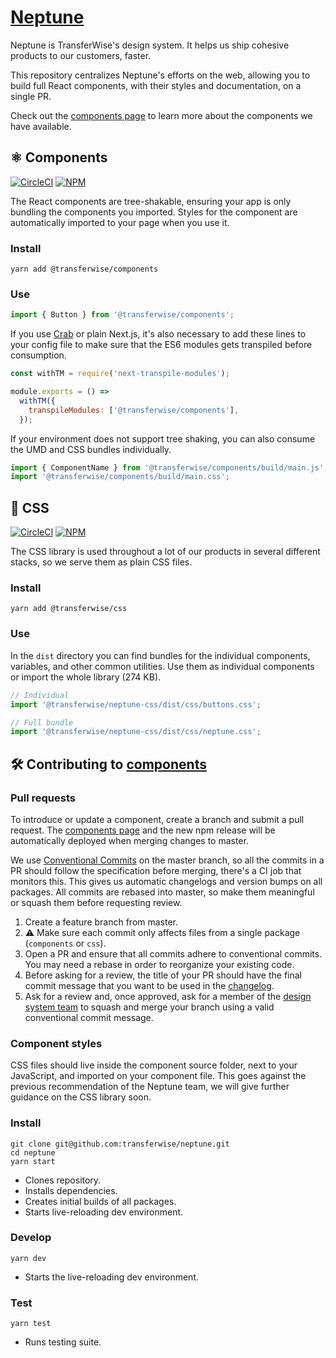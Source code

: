 # [Neptune](https://transferwise.github.io/neptune)

Neptune is TransferWise's design system. It helps us ship cohesive products to our customers, faster.

This repository centralizes Neptune's efforts on the web, allowing you to build full React components, with their styles and documentation, on a single PR.

Check out the [components page](https://transferwise.github.io/neptune) to learn more about the components we have available.

## ⚛️ Components

[![CircleCI](https://circleci.com/gh/transferwise/neptune.svg?style=shield)](https://circleci.com/gh/transferwise/neptune) [![NPM](https://badge.fury.io/js/%40transferwise%2Fcomponents.svg)](https://www.npmjs.com/package/@transferwise/components)

The React components are tree-shakable, ensuring your app is only bundling the components you imported. Styles for the component are automatically imported to your page when you use it.

### Install

```
yarn add @transferwise/components
```

### Use

```js
import { Button } from '@transferwise/components';
```

If you use [Crab](https://github.com/transferwise/crab) or plain Next.js, it's also necessary to add these lines to your config file to make sure that the ES6 modules gets transpiled before consumption.

```js
const withTM = require('next-transpile-modules');

module.exports = () =>
  withTM({
    transpileModules: ['@transferwise/components'],
  });
```

If your environment does not support tree shaking, you can also consume the UMD and CSS bundles individually.

```js
import { ComponentName } from '@transferwise/components/build/main.js';
import '@transferwise/components/build/main.css';
```

## 🎨 CSS

[![CircleCI](https://circleci.com/gh/transferwise/neptune.svg?style=shield)](https://circleci.com/gh/transferwise/neptune) [![NPM](https://badge.fury.io/js/%40transferwise%2Fneptune-css.svg)](https://www.npmjs.com/package/@transferwise/neptune-css)

The CSS library is used throughout a lot of our products in several different stacks, so we serve them as plain CSS files.

### Install

```
yarn add @transferwise/css
```

### Use

In the `dist` directory you can find bundles for the individual components, variables, and other common utilities. Use them as individual components or import the whole library (274 KB).

```js
// Individual
import '@transferwise/neptune-css/dist/css/buttons.css';

// Full bundle
import '@transferwise/neptune-css/dist/css/neptune.css';
```

## 🛠 Contributing to [components](https://github.com/transferwise/neptune/tree/master/packages/components)

### Pull requests

To introduce or update a component, create a branch and submit a pull request. The [components page](https://transferwise.github.io/neptune) and the new npm release will be automatically deployed when merging changes to master.

We use [Conventional Commits](https://www.conventionalcommits.org) on the master branch, so all the commits in a PR should follow the specification before merging, there's a CI job that monitors this. This gives us automatic changelogs and version bumps on all packages. All commits are rebased into master, so make them meaningful or squash them before requesting review.

1. Create a feature branch from master.
2. ️⚠️ Make sure each commit only affects files from a single package (`components` or `css`).
3. Open a PR and ensure that all commits adhere to conventional commits. You may need a rebase in order to reorganize your existing code.
4. Before asking for a review, the title of your PR should have the final commit message that you want to be used in the [changelog](https://github.com/transferwise/neptune/blob/master/packages/components/CHANGELOG.md).
5. Ask for a review and, once approved, ask for a member of the [design system team](https://github.com/orgs/transferwise/teams/design-system) to squash and merge your branch using a valid conventional commit message.

### Component styles

CSS files should live inside the component source folder, next to your JavaScript, and imported on your component file. This goes against the previous recommendation of the Neptune team, we will give further guidance on the CSS library soon.

### Install

```
git clone git@github.com:transferwise/neptune.git
cd neptune
yarn start
```

- Clones repository.
- Installs dependencies.
- Creates initial builds of all packages.
- Starts live-reloading dev environment.

### Develop

```
yarn dev
```

- Starts the live-reloading dev environment.

### Test

```
yarn test
```

- Runs testing suite.

